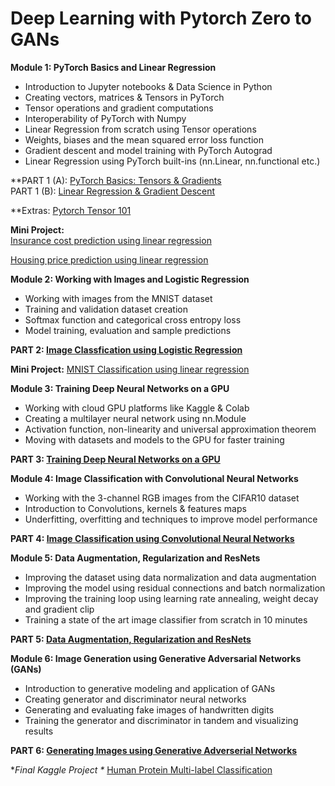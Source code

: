 
# Deep Learning with Pytorch Zero to GANs

**Module 1: PyTorch Basics and Linear Regression**
* Introduction to Jupyter notebooks & Data Science in Python
* Creating vectors, matrices & Tensors in PyTorch
* Tensor operations and gradient computations
* Interoperability of PyTorch with Numpy
* Linear Regression from scratch using Tensor operations
* Weights, biases and the mean squared error loss function
* Gradient descent and model training with PyTorch Autograd
* Linear Regression using PyTorch built-ins (nn.Linear, nn.functional etc.)

**PART 1 (A): [PyTorch Basics: Tensors & Gradients](https://github.com/birajparikh16/Deep-Learning-with-Pytorch-Zero-to-GANs/blob/master/Notebooks/01-pytorch-basics.ipynb) \
PART 1 (B): [Linear Regression & Gradient Descent](https://github.com/birajparikh16/Deep-Learning-with-Pytorch-Zero-to-GANs/blob/master/Notebooks/02-linear-regression.ipynb)
 
**Extras: [Pytorch Tensor 101](https://github.com/birajparikh16/Deep-Learning-with-Pytorch-Zero-to-GANs/blob/master/Excercise/01-tensor-operations.ipynb)

**Mini Project:** \
[Insurance cost prediction using linear regression](https://github.com/birajparikh16/Deep-Learning-with-Pytorch-Zero-to-GANs/blob/master/Excercise/02-insurance-linear-regression.ipynb)

[Housing price prediction using linear regression](https://github.com/birajparikh16/Deep-Learning-with-Pytorch-Zero-to-GANs/blob/master/Mini%20Projects/housing-price-prediction-linear-regression/house-price-prediction-linear-regression.ipynb)

**Module 2: Working with Images and Logistic Regression**
* Working with images from the MNIST dataset
* Training and validation dataset creation
* Softmax function and categorical cross entropy loss
* Model training, evaluation and sample predictions

**PART 2: [Image Classfication using Logistic Regression](https://github.com/birajparikh16/Deep-Learning-with-Pytorch-Zero-to-GANs/blob/master/Notebooks/03-logistic-regression.ipynb)**

**Mini Project:**
[MNIST Classification using linear regression](https://github.com/birajparikh16/Deep-Learning-with-Pytorch-Zero-to-GANs/tree/master/Mini%20Projects/mnist-logistic-regression)

**Module 3: Training Deep Neural Networks on a GPU**
* Working with cloud GPU platforms like Kaggle & Colab
* Creating a multilayer neural network using nn.Module
* Activation function, non-linearity and universal approximation theorem
* Moving with datasets and models to the GPU for faster training

**PART 3: [Training Deep Neural Networks on a GPU](https://github.com/birajparikh16/Deep-Learning-with-Pytorch-Zero-to-GANs/blob/master/Notebooks/04-feedforward-neural-networks.ipynb)**

**Module 4: Image Classification with Convolutional Neural Networks**
* Working with the 3-channel RGB images from the CIFAR10 dataset
* Introduction to Convolutions, kernels & features maps
* Underfitting, overfitting and techniques to improve model performance

**PART 4: [Image Classification using Convolutional Neural Networks](https://github.com/birajparikh16/Deep-Learning-with-Pytorch-Zero-to-GANs/blob/master/Notebooks/05a-cifar10-cnn.ipynb)**

**Module 5: Data Augmentation, Regularization and ResNets**
* Improving the dataset using data normalization and data augmentation
* Improving the model using residual connections and batch normalization
* Improving the training loop using learning rate annealing, weight decay and gradient clip
* Training a state of the art image classifier from scratch in 10 minutes

**PART 5: [Data Augmentation, Regularization and ResNets](https://github.com/birajparikh16/Deep-Learning-with-Pytorch-Zero-to-GANs/blob/master/Notebooks/05b-cifar10-resnet.ipynb)**

**Module 6: Image Generation using Generative Adversarial Networks (GANs)**
* Introduction to generative modeling and application of GANs
* Creating generator and discriminator neural networks
* Generating and evaluating fake images of handwritten digits
* Training the generator and discriminator in tandem and visualizing results

**PART 6: [Generating Images using Generative Adverserial Networks](https://github.com/birajparikh16/Deep-Learning-with-Pytorch-Zero-to-GANs/blob/master/Notebooks/06b-anime-dcgan.ipynb)**

**Final Kaggle Project \**
[Human Protein Multi-label Classification](https://www.kaggle.com/birajparikh16/multi-label-human-protein-image-classification)
